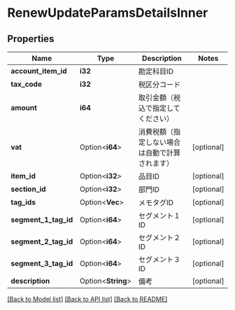 # RenewUpdateParamsDetailsInner

## Properties

Name | Type | Description | Notes
------------ | ------------- | ------------- | -------------
**account_item_id** | **i32** | 勘定科目ID | 
**tax_code** | **i32** | 税区分コード | 
**amount** | **i64** | 取引金額（税込で指定してください） | 
**vat** | Option<**i64**> | 消費税額（指定しない場合は自動で計算されます） | [optional]
**item_id** | Option<**i32**> | 品目ID | [optional]
**section_id** | Option<**i32**> | 部門ID | [optional]
**tag_ids** | Option<**Vec<i32>**> | メモタグID | [optional]
**segment_1_tag_id** | Option<**i64**> | セグメント１ID | [optional]
**segment_2_tag_id** | Option<**i64**> | セグメント２ID | [optional]
**segment_3_tag_id** | Option<**i64**> | セグメント３ID | [optional]
**description** | Option<**String**> | 備考 | [optional]

[[Back to Model list]](../README.md#documentation-for-models) [[Back to API list]](../README.md#documentation-for-api-endpoints) [[Back to README]](../README.md)


